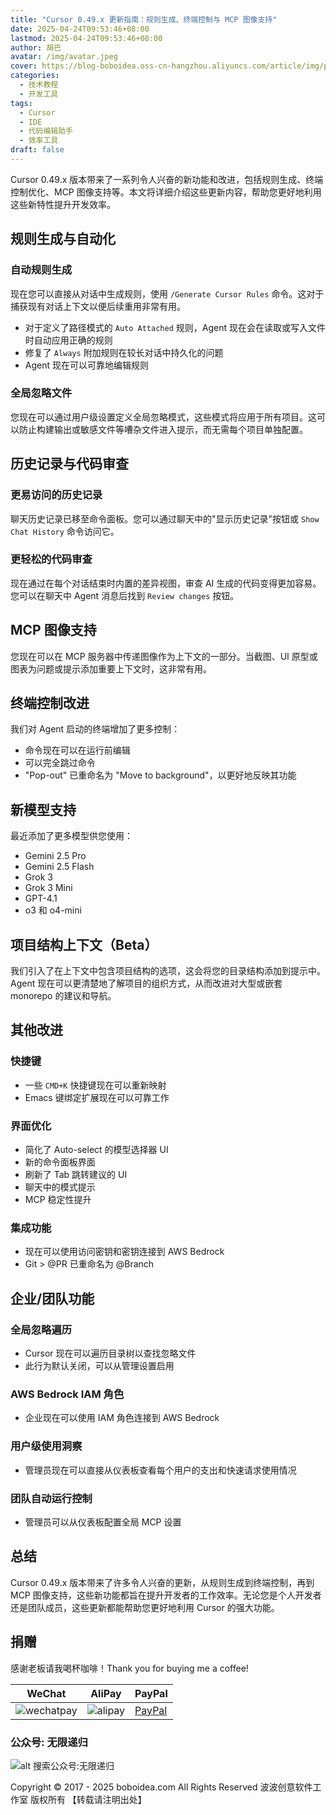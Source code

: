 ```yaml
---
title: "Cursor 0.49.x 更新指南：规则生成、终端控制与 MCP 图像支持"
date: 2025-04-24T09:53:46+08:00
lastmod: 2025-04-24T09:53:46+08:00
author: 胡巴
avatar: /img/avatar.jpeg
cover: https://blog-boboidea.oss-cn-hangzhou.aliyuncs.com/article/img/posts/auto/article (36).jpg
categories:
  - 技术教程
  - 开发工具
tags:
  - Cursor
  - IDE
  - 代码编辑助手
  - 效率工具
draft: false
---
```


Cursor 0.49.x 版本带来了一系列令人兴奋的新功能和改进，包括规则生成、终端控制优化、MCP 图像支持等。本文将详细介绍这些更新内容，帮助您更好地利用这些新特性提升开发效率。

<!--more-->

## 规则生成与自动化

### 自动规则生成

现在您可以直接从对话中生成规则，使用 `/Generate Cursor Rules` 命令。这对于捕获现有对话上下文以便后续重用非常有用。

- 对于定义了路径模式的 `Auto Attached` 规则，Agent 现在会在读取或写入文件时自动应用正确的规则
- 修复了 `Always` 附加规则在较长对话中持久化的问题
- Agent 现在可以可靠地编辑规则

### 全局忽略文件

您现在可以通过用户级设置定义全局忽略模式，这些模式将应用于所有项目。这可以防止构建输出或敏感文件等嘈杂文件进入提示，而无需每个项目单独配置。

## 历史记录与代码审查

### 更易访问的历史记录

聊天历史记录已移至命令面板。您可以通过聊天中的"显示历史记录"按钮或 `Show Chat History` 命令访问它。

### 更轻松的代码审查

现在通过在每个对话结束时内置的差异视图，审查 AI 生成的代码变得更加容易。您可以在聊天中 Agent 消息后找到 `Review changes` 按钮。

## MCP 图像支持

您现在可以在 MCP 服务器中传递图像作为上下文的一部分。当截图、UI 原型或图表为问题或提示添加重要上下文时，这非常有用。

## 终端控制改进

我们对 Agent 启动的终端增加了更多控制：

- 命令现在可以在运行前编辑
- 可以完全跳过命令
- "Pop-out" 已重命名为 "Move to background"，以更好地反映其功能

## 新模型支持

最近添加了更多模型供您使用：

- Gemini 2.5 Pro
- Gemini 2.5 Flash
- Grok 3
- Grok 3 Mini
- GPT-4.1
- o3 和 o4-mini

## 项目结构上下文（Beta）

我们引入了在上下文中包含项目结构的选项，这会将您的目录结构添加到提示中。Agent 现在可以更清楚地了解项目的组织方式，从而改进对大型或嵌套 monorepo 的建议和导航。

## 其他改进

### 快捷键

- 一些 `CMD+K` 快捷键现在可以重新映射
- Emacs 键绑定扩展现在可以可靠工作

### 界面优化

- 简化了 Auto-select 的模型选择器 UI
- 新的命令面板界面
- 刷新了 Tab 跳转建议的 UI
- 聊天中的模式提示
- MCP 稳定性提升

### 集成功能

- 现在可以使用访问密钥和密钥连接到 AWS Bedrock
- Git > @PR 已重命名为 @Branch

## 企业/团队功能

### 全局忽略遍历

- Cursor 现在可以遍历目录树以查找忽略文件
- 此行为默认关闭，可以从管理设置启用

### AWS Bedrock IAM 角色

- 企业现在可以使用 IAM 角色连接到 AWS Bedrock

### 用户级使用洞察

- 管理员现在可以直接从仪表板查看每个用户的支出和快速请求使用情况

### 团队自动运行控制

- 管理员可以从仪表板配置全局 MCP 设置

## 总结

Cursor 0.49.x 版本带来了许多令人兴奋的更新，从规则生成到终端控制，再到 MCP 图像支持，这些新功能都旨在提升开发者的工作效率。无论您是个人开发者还是团队成员，这些更新都能帮助您更好地利用 Cursor 的强大功能。

<!--qr_code-->

## 捐赠

感谢老板请我喝杯咖啡！Thank you for buying me a coffee!

| WeChat | AliPay | PayPal |
| --- | --- | --- |
| ![wechatpay](https://blog-boboidea.oss-cn-hangzhou.aliyuncs.com/pay/wechat_%E6%94%B6%E6%AC%BE%E7%A0%81.jpg) | ![alipay](https://blog-boboidea.oss-cn-hangzhou.aliyuncs.com/pay/alipay.jpg) | [PayPal](https://paypal.me/JianboQin?country.x=C2&locale.x=zh_XC) |

### 公众号: 无限递归

![alt 搜索公众号:无限递归](https://blog-boboidea.oss-cn-hangzhou.aliyuncs.com/article/img/gongzhonghao.jpeg "无限递归")

<!--declare-declare-->

Copyright &copy; 2017 - 2025 boboidea.com All Rights Reserved 波波创意软件工作室 版权所有 【转载请注明出处】 